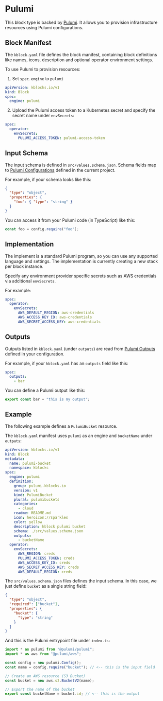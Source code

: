 # Pulumi

This block type is backed by [Pulumi](https://pulumi.com/). It allows you to provision infrastructure resources using Pulumi configurations.

## Block Manifest

The `kblock.yaml` file defines the block manifest, containing block definitions like names, icons,
description and optional operator environment settings.

To use Pulumi to provision resources:

1. Set `spec.engine` to `pulumi`

```yaml
apiVersion: kblocks.io/v1
kind: Block
spec:
  engine: pulumi
```

2. Upload the Pulumi access token to a Kubernetes secret and specify the secret name under
   `envSecrets`:

```yaml
spec:
  operator:
    envSecrets:
      PULUMI_ACCESS_TOKEN: pulumi-access-token
```

## Input Schema

The input schema is defined in `src/values.schema.json`. Schema fields map to [Pulumi
Configurations](https://www.pulumi.com/docs/iac/concepts/config/) defined in the current project.

For example, if your schema looks like this:

```json
{
  "type": "object",
  "properties": {
    "foo": { "type": "string" }
  }
}
```

You can access it from your Pulumi code (in TypeScript) like this:

```ts
const foo = config.require("foo");
```

## Implementation

The implement is a standard Pulumi program, so you can use any supported language and settings. The
implementation is currently creating a new stack per block instance.

Specify any environment provider specific secrets such as AWS credentials via additional
`envSecrets`.

For example:

```yaml
spec:
  operator:
    envSecrets:
      AWS_DEFAULT_REGION: aws-credentials
      AWS_ACCESS_KEY_ID: aws-credentials
      AWS_SECRET_ACCESS_KEY: aws-credentials
```

## Outputs

Outputs listed in `kblock.yaml` (under `outputs`) are read from [Pulumi
Outputs](https://www.pulumi.com/docs/iac/concepts/inputs-outputs/) defined in your configuration.

For example, if your `kblock.yaml` has an `outputs` field like this:

```yaml
spec:
  outputs:
    - bar
```

You can define a Pulumi output like this:

```ts
export const bar = "this is my output";
```

## Example

The following example defines a `PulumiBucket` resource.

The `kblock.yaml` manifest uses `pulumi` as an engine and `bucketName` under `outputs`:

```yaml
apiVersion: kblocks.io/v1
kind: Block
metadata:
  name: pulumi-bucket
  namespace: kblocks
spec:
  engine: pulumi
  definition:
    group: pulumi.kblocks.io
    version: v1
    kind: PulumiBucket
    plural: pulumibuckets
    categories:
      - cloud
    readme: README.md
    icon: heroicon://sparkles
    color: yellow
    description: kblock pulumi bucket
    schema: ./src/values.schema.json
    outputs:
      - bucketName
  operator:
    envSecrets:
      AWS_REGION: creds
      PULUMI_ACCESS_TOKEN: creds
      AWS_ACCESS_KEY_ID: creds
      AWS_SECRET_ACCESS_KEY: creds
      AWS_DEFAULT_REGION: creds
```

The `src/values.schema.json` files defines the input schema. In this case, we just define `bucket`
as a single string field:

```json
{
  "type": "object",
  "required": ["bucket"],
  "properties": {
    "bucket": {
      "type": "string"
    }
  }
}
```

And this is the Pulumi entrypoint file under `index.ts`:

```ts
import * as pulumi from "@pulumi/pulumi";
import * as aws from "@pulumi/aws";

const config = new pulumi.Config();
const name = config.require("bucket"); // <-- this is the input field

// Create an AWS resource (S3 Bucket)
const bucket = new aws.s3.BucketV2(name);

// Export the name of the bucket
export const bucketName = bucket.id; // <-- this is the output
```
